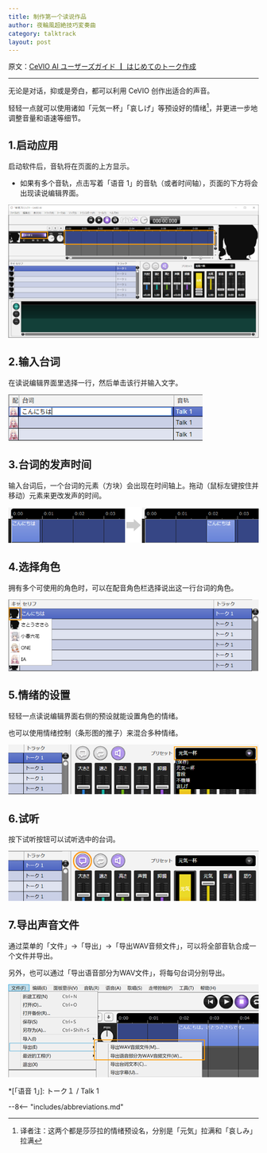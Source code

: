 ```yaml
---
title: 制作第一个读说作品
author: 夜輪風超絶技巧変奏曲
category: talktrack
layout: post
---
```

原文：[CeVIO AI ユーザーズガイド ┃ はじめてのトーク作成](https://cevio.jp/guide/cevio_ai/tutorial_talk/)

---

无论是对话，抑或是旁白，都可以利用 CeVIO 创作出适合的声音。

轻轻一点就可以使用诸如「元気一杯」「哀しげ」等预设好的情绪[^1]，并更进一步地调整音量和语速等细节。

## 1.启动应用

启动软件后，音轨将在页面的上方显示。

* 如果有多个音轨，点击写着「语音 1」的音轨（或者时间轴），页面的下方将会出现读说编辑界面。

![interface](images/3.1.1.png)

## 2.输入台词

在读说编辑界面里选择一行，然后单击该行并输入文字。

![input text](images/3.1.2.png)

## 3.台词的发声时间

输入台词后，一个台词的元素（方块）会出现在时间轴上。拖动（鼠标左键按住并移动）元素来更改发声的时间。

![change utterance time](images/3.1.3.png)

## 4.选择角色

拥有多个可使用的角色时，可以在配音角色栏选择说出这一行台词的角色。

![select cast](images/3.1.4.png)

## 5.情绪的设置

轻轻一点读说编辑界面右侧的预设就能设置角色的情绪。

也可以使用情绪控制（条形图的推子）来混合多种情绪。

![set emotion](images/3.1.5.png)

## 6.试听

按下试听按钮可以试听选中的台词。

![preview](images/3.1.6.png)

## 7.导出声音文件

通过菜单的「文件」→「导出」→「导出WAV音频文件」，可以将全部音轨合成一个文件并导出。

另外，也可以通过「导出语音部分为WAV文件」，将每句台词分别导出。

![export](images/3.1.7.png)

[^1]: 译者注：这两个都是莎莎拉的情绪预设名，分别是「元気」拉满和「哀しみ」拉满

*[「语音 1」]: トーク１ / Talk 1

--8<-- "includes/abbreviations.md"
